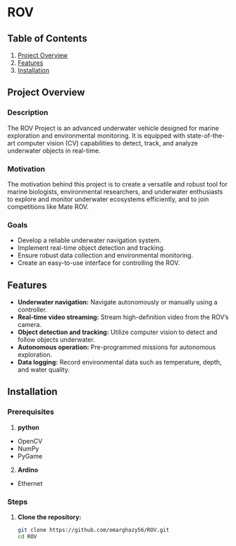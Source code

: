 # ROV

## Table of Contents
1. [Project Overview](#project-overview)
2. [Features](#features)
3. [Installation](#installation)
   
## Project Overview
### Description
The ROV Project is an advanced underwater vehicle designed for marine exploration and environmental monitoring. It is equipped with state-of-the-art computer vision (CV) capabilities to detect, track, and analyze underwater objects in real-time.

### Motivation
The motivation behind this project is to create a versatile and robust tool for marine biologists, environmental researchers, and underwater enthusiasts to explore and monitor underwater ecosystems efficiently, and to join competitions like Mate ROV.

### Goals
- Develop a reliable underwater navigation system.
- Implement real-time object detection and tracking.
- Ensure robust data collection and environmental monitoring.
- Create an easy-to-use interface for controlling the ROV.

## Features
- **Underwater navigation:** Navigate autonomously or manually using a controller.
- **Real-time video streaming:** Stream high-definition video from the ROV’s camera.
- **Object detection and tracking:** Utilize computer vision to detect and follow objects underwater.
- **Autonomous operation:** Pre-programmed missions for autonomous exploration.
- **Data logging:** Record environmental data such as temperature, depth, and water quality.

## Installation
### Prerequisites
1. **python**
- OpenCV
- NumPy
- PyGame
2. **Ardino**
- Ethernet

### Steps
1. **Clone the repository:**
   ```bash
   git clone https://github.com/omarghazy56/ROV.git
   cd ROV
